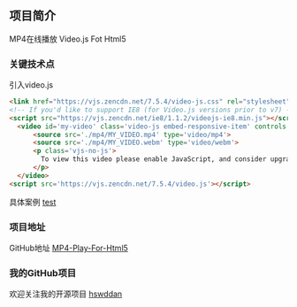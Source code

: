 ## 项目简介

MP4在线播放 Video.js Fot Html5

### 关键技术点

引入video.js

```markdown
<link href="https://vjs.zencdn.net/7.5.4/video-js.css" rel="stylesheet">
<!-- If you'd like to support IE8 (for Video.js versions prior to v7) -->
<script src="https://vjs.zencdn.net/ie8/1.1.2/videojs-ie8.min.js"></script>
  <video id='my-video' class='video-js embed-responsive-item' controls preload='auto'poster='./mp4/MY_VIDEO_POSTER.jpg' data-setup='{}'>
      <source src='./mp4/MY_VIDEO.mp4' type='video/mp4'>
      <source src='./mp4/MY_VIDEO.webm' type='video/webm'>
      <p class='vjs-no-js'>
        To view this video please enable JavaScript, and consider upgrading to a web browser that,IE8+ supports.
      </p>
  </video>
<script src='https://vjs.zencdn.net/7.5.4/video.js'></script>
```

具体案例 [test](https://wugeyun.github.io/MP4-Play-For-Html5/test.html)

### 项目地址

GitHub地址 [MP4-Play-For-Html5](https://github.com/wugeyun/MP4-Play-For-Html5)

### 我的GitHub项目

欢迎关注我的开源项目 [hswddan](https://github.com/wugeyun) 
